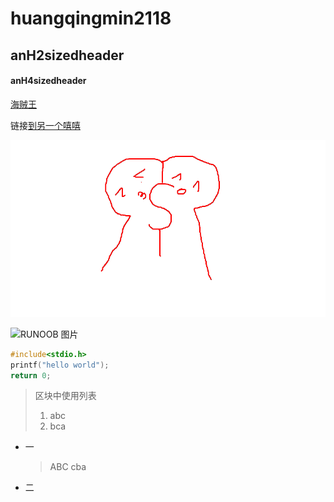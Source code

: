 # huangqingmin2118

## anH2sizedheader

#### anH4sizedheader

[海贼王](https://www.360kan.com/ct/O0DncMDbLYC2DD.html)

链接[到另一个嘻嘻](https://github.com/huangqim2118/huangqingmin2118/blob/main/777.md)

![RUNOOB 图片](https://raw.githubusercontent.com/huangqim2118/huangqingmin2118/main/picture.bmp)

![RUNOOB 图片](https://p2.ssl.qhimgs1.com/t01f1d2511bdbf62ed8.jpg)


```c
#include<stdio.h>
printf("hello world");
return 0;
```

> 区块中使用列表
> 1. abc
> 2. bca


* 一
    > ABC
    > cba
* 二

